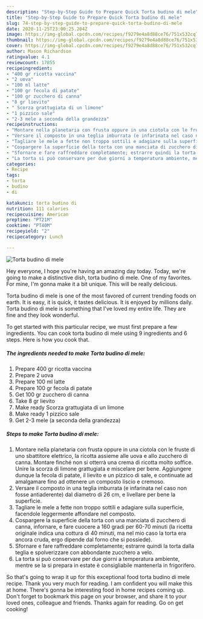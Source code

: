 ```yaml
---
description: "Step-by-Step Guide to Prepare Quick Torta budino di mele"
title: "Step-by-Step Guide to Prepare Quick Torta budino di mele"
slug: 74-step-by-step-guide-to-prepare-quick-torta-budino-di-mele
date: 2020-11-25T23:00:25.204Z
image: https://img-global.cpcdn.com/recipes/f9279e4a8d88ce76/751x532cq70/torta-budino-di-mele-recipe-main-photo.jpg
thumbnail: https://img-global.cpcdn.com/recipes/f9279e4a8d88ce76/751x532cq70/torta-budino-di-mele-recipe-main-photo.jpg
cover: https://img-global.cpcdn.com/recipes/f9279e4a8d88ce76/751x532cq70/torta-budino-di-mele-recipe-main-photo.jpg
author: Mason Richardson
ratingvalue: 4.1
reviewcount: 17855
recipeingredient:
- "400 gr ricotta vaccina"
- "2 uova"
- "100 ml latte"
- "100 gr fecola di patate"
- "100 gr zucchero di canna"
- "8 gr lievito"
- " Scorza grattugiata di un limone"
- "1 pizzico sale"
- "2-3 mele a seconda della grandezza"
recipeinstructions:
- "Montare nella planetaria con frusta oppure in una ciotola con le fruste di uno sbattitore elettrico, la ricotta assieme alle uova e allo zucchero di canna. Montare finché non si otterrà una crema di ricotta molto soffice. Unire la scorza di limone grattugiata e miscelare per bene. Aggiungere dunque la fecola di patate, il lievito e un pizzico di sale, e continuate ad amalgamare fino ad ottenere un composto liscio e cremoso."
- "Versare il composto in una teglia imburrata (e infarinata nel caso non fosse antiaderente) dal diametro di 26 cm, e livellare per bene la superficie."
- "Tagliare le mele a fette non troppo sottili e adagiare sulla superficie, facendole leggermente affondare nel composto."
- "Cospargere la superficie della torta con una manciata di zucchero di canna, infornare, e fare cuocere a 160 gradi per 60-70 minuti (la ricetta originale indica una cottura di 40 minuti, ma nel mio caso la torta era ancora cruda, ergo dipende dal forno che si possiede)."
- "Sfornare e fare raffreddare completamente; estrarre quindi la torta dalla teglia e spolverizzare con abbondante zucchero a velo."
- "La torta si può conservare per due giorni a temperatura ambiente, mentre se la si prepara in estate è consigliabile mantenerla in frigorifero."
categories:
- Recipe
tags:
- torta
- budino
- di

katakunci: torta budino di 
nutrition: 111 calories
recipecuisine: American
preptime: "PT21M"
cooktime: "PT40M"
recipeyield: "2"
recipecategory: Lunch

---
```



![Torta budino di mele](https://img-global.cpcdn.com/recipes/f9279e4a8d88ce76/751x532cq70/torta-budino-di-mele-recipe-main-photo.jpg)

Hey everyone, I hope you're having an amazing day today. Today, we're going to make a distinctive dish, torta budino di mele. One of my favorites. For mine, I'm gonna make it a bit unique. This will be really delicious.

Torta budino di mele is one of the most favored of current trending foods on earth. It is easy, it is quick, it tastes delicious. It is enjoyed by millions daily. Torta budino di mele is something that I've loved my entire life. They are fine and they look wonderful.




To get started with this particular recipe, we must first prepare a few ingredients. You can cook torta budino di mele using 9 ingredients and 6 steps. Here is how you cook that.

<!--inarticleads1-->

##### The ingredients needed to make Torta budino di mele:

1. Prepare 400 gr ricotta vaccina
1. Prepare 2 uova
1. Prepare 100 ml latte
1. Prepare 100 gr fecola di patate
1. Get 100 gr zucchero di canna
1. Take 8 gr lievito
1. Make ready  Scorza grattugiata di un limone
1. Make ready 1 pizzico sale
1. Get 2-3 mele (a seconda della grandezza)




<!--inarticleads2-->

##### Steps to make Torta budino di mele:

1. Montare nella planetaria con frusta oppure in una ciotola con le fruste di uno sbattitore elettrico, la ricotta assieme alle uova e allo zucchero di canna. Montare finché non si otterrà una crema di ricotta molto soffice. Unire la scorza di limone grattugiata e miscelare per bene. Aggiungere dunque la fecola di patate, il lievito e un pizzico di sale, e continuate ad amalgamare fino ad ottenere un composto liscio e cremoso.
1. Versare il composto in una teglia imburrata (e infarinata nel caso non fosse antiaderente) dal diametro di 26 cm, e livellare per bene la superficie.
1. Tagliare le mele a fette non troppo sottili e adagiare sulla superficie, facendole leggermente affondare nel composto.
1. Cospargere la superficie della torta con una manciata di zucchero di canna, infornare, e fare cuocere a 160 gradi per 60-70 minuti (la ricetta originale indica una cottura di 40 minuti, ma nel mio caso la torta era ancora cruda, ergo dipende dal forno che si possiede).
1. Sfornare e fare raffreddare completamente; estrarre quindi la torta dalla teglia e spolverizzare con abbondante zucchero a velo.
1. La torta si può conservare per due giorni a temperatura ambiente, mentre se la si prepara in estate è consigliabile mantenerla in frigorifero.




So that's going to wrap it up for this exceptional food torta budino di mele recipe. Thank you very much for reading. I am confident you will make this at home. There's gonna be interesting food in home recipes coming up. Don't forget to bookmark this page on your browser, and share it to your loved ones, colleague and friends. Thanks again for reading. Go on get cooking!
